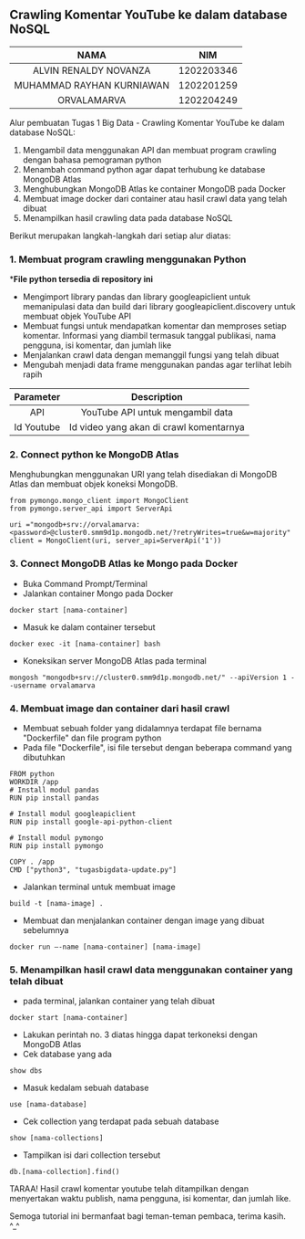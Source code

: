 ## Crawling Komentar YouTube ke dalam database NoSQL ##

|NAMA                            | NIM       |
|:---:|:---:|
|ALVIN RENALDY NOVANZA           | 1202203346|
|MUHAMMAD RAYHAN KURNIAWAN       | 1202201259|
|ORVALAMARVA                     | 1202204249|

Alur pembuatan Tugas 1 Big Data - Crawling Komentar YouTube ke dalam database NoSQL:
1. Mengambil data menggunakan API dan membuat program crawling dengan bahasa pemograman python
2. Menambah command python agar dapat terhubung ke database MongoDB Atlas
3. Menghubungkan MongoDB Atlas ke container MongoDB pada Docker
4. Membuat image docker dari container atau hasil crawl data yang telah dibuat
5. Menampilkan hasil crawling data pada database NoSQL

Berikut merupakan langkah-langkah dari setiap alur diatas:

### 1. Membuat program crawling menggunakan Python ###
***File python tersedia di repository ini**
- Mengimport library pandas dan library googleapiclient untuk memanipulasi data dan build dari library googleapiclient.discovery untuk membuat objek YouTube API
- Membuat fungsi untuk mendapatkan komentar dan memproses setiap komentar. Informasi yang diambil termasuk tanggal publikasi, nama pengguna, isi komentar, dan jumlah like
- Menjalankan crawl data dengan memanggil fungsi yang telah dibuat
- Mengubah menjadi data frame menggunakan pandas agar terlihat lebih rapih
 
|Parameter       | Description
|:---:|:---:|
|API             | YouTube API untuk mengambil data
|Id Youtube      | Id video yang akan di crawl komentarnya
 

### 2. Connect python ke MongoDB Atlas ###
Menghubungkan menggunakan URI yang telah disediakan di MongoDB Atlas dan membuat objek koneksi MongoDB.
```
from pymongo.mongo_client import MongoClient
from pymongo.server_api import ServerApi

uri ="mongodb+srv://orvalamarva:<password>@cluster0.smm9d1p.mongodb.net/?retryWrites=true&w=majority"
client = MongoClient(uri, server_api=ServerApi('1'))
```

### 3. Connect MongoDB Atlas ke Mongo pada Docker ###
- Buka Command Prompt/Terminal
- Jalankan container Mongo pada Docker
```
docker start [nama-container]
```
- Masuk ke dalam container tersebut
```
docker exec -it [nama-container] bash
```
- Koneksikan server MongoDB Atlas pada terminal
```
mongosh "mongodb+srv://cluster0.smm9d1p.mongodb.net/" --apiVersion 1 --username orvalamarva
```

### 4. Membuat image dan container dari hasil crawl ###
- Membuat sebuah folder yang didalamnya terdapat file bernama "Dockerfile" dan file program python
- Pada file "Dockerfile", isi file tersebut dengan beberapa command yang dibutuhkan
```
FROM python
WORKDIR /app
# Install modul pandas
RUN pip install pandas

# Install modul googleapiclient
RUN pip install google-api-python-client

# Install modul pymongo
RUN pip install pymongo

COPY . /app
CMD ["python3", "tugasbigdata-update.py"]
```
- Jalankan terminal untuk membuat image
```
build -t [nama-image] .
```
- Membuat dan menjalankan container dengan image yang dibuat sebelumnya
```
docker run —-name [nama-container] [nama-image]
```

### 5. Menampilkan hasil crawl data menggunakan container yang telah dibuat ###
- pada terminal, jalankan container yang telah dibuat
```
docker start [nama-container]
```
- Lakukan perintah no. 3 diatas hingga dapat terkoneksi dengan MongoDB Atlas
- Cek database yang ada
```
show dbs
```
- Masuk kedalam sebuah database
```
use [nama-database]
```
- Cek collection yang terdapat pada sebuah database
```
show [nama-collections]
```
- Tampilkan isi dari collection tersebut
```
db.[nama-collection].find()
```
TARAA! Hasil crawl komentar youtube telah ditampilkan dengan menyertakan waktu publish, nama pengguna, isi komentar, dan jumlah like.

Semoga tutorial ini bermanfaat bagi teman-teman pembaca, terima kasih. ^_^
